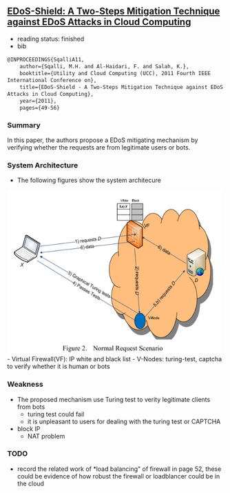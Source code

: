 [EDoS-Shield: A Two-Steps Mitigation Technique against EDoS Attacks in Cloud Computing](http://ieeexplore.ieee.org/xpls/abs_all.jsp?arnumber=6123480&tag=1)
---

-  reading status: finished
- bib
```
@INPROCEEDINGS{SqalliA11, 
    author={Sqalli, M.H. and Al-Haidari, F. and Salah, K.}, 
    booktitle={Utility and Cloud Computing (UCC), 2011 Fourth IEEE International Conference on}, 
    title={EDoS-Shield - A Two-Steps Mitigation Technique against EDoS Attacks in Cloud Computing}, 
    year={2011}, 
    pages={49-56}
```

### Summary
In this paper, the authors propose a EDoS mitigating mechanism by verifying whether the requests are from legitimate users or bots. 

### System Architecture
- The following figures show the system architecure
<div text-align ="center" >
    <img src="../figs/EDoS-Shield.PNG" width="500px"/>
</div>
    - Virtual Firewall(VF): IP white and black list
    - V-Nodes: turing-test, captcha to verify whether it is human or bots

### Weakness
- The proposed mechanism use Turing test to verity legitimate clients from bots 
    - turing test could fail
    - it is unpleasant to users for dealing with the turing test or CAPTCHA
- block IP
    - NAT problem
    
### TODO
- record the related work of *load balancing" of firewall in page 52, these could be evidence of how robust the firewall or loadblancer could be in the cloud
